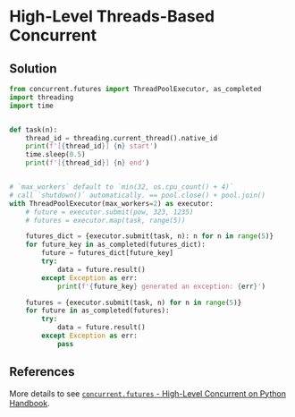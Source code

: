 # High-Level Threads-Based Concurrent

## Solution

```python
from concurrent.futures import ThreadPoolExecutor, as_completed
import threading
import time


def task(n):
    thread_id = threading.current_thread().native_id
    print(f'[{thread_id}] {n} start')
    time.sleep(0.5)
    print(f'[{thread_id}] {n} end')


# `max_workers` default to `min(32, os.cpu_count() + 4)`
# call `shutdown()` automatically. == pool.close() + pool.join()
with ThreadPoolExecutor(max_workers=2) as executor:
    # future = executor.submit(pow, 323, 1235)
    # futures = executor.map(task, range(5))

    futures_dict = {executor.submit(task, n): n for n in range(5)}
    for future_key in as_completed(futures_dict):
        future = futures_dict[future_key]
        try:
            data = future.result()
        except Exception as err:
            print(f'{future_key} generated an exception: {err}')

    futures = {executor.submit(task, n) for n in range(5)}
    for future in as_completed(futures):
        try:
            data = future.result()
        except Exception as err:
            pass
```

## References

More details to see [`concurrent.futures` - High-Level Concurrent on Python Handbook](https://leven-cn.github.io/python-handbook/recipes/core/concurrent).
